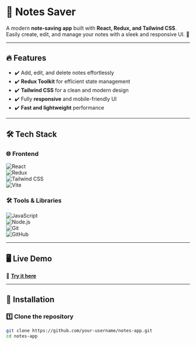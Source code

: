 # 📒 Notes Saver

A modern **note-saving app** built with **React, Redux, and Tailwind CSS**. Easily create, edit, and manage your notes with a sleek and responsive UI. 🚀  

---

## 🔥 Features  
- ✔️ Add, edit, and delete notes effortlessly  
- ✔️ **Redux Toolkit** for efficient state management  
- ✔️ **Tailwind CSS** for a clean and modern design  
- ✔️ Fully **responsive** and mobile-friendly UI  
- ✔️ **Fast and lightweight** performance  

---

## 🛠️ Tech Stack  

### 🌐 Frontend  
![React](https://img.shields.io/badge/React-61DAFB?style=for-the-badge&logo=react&logoColor=white)  
![Redux](https://img.shields.io/badge/Redux-764ABC?style=for-the-badge&logo=redux&logoColor=white)  
![Tailwind CSS](https://img.shields.io/badge/TailwindCSS-38B2AC?style=for-the-badge&logo=tailwind-css&logoColor=white)  
![Vite](https://img.shields.io/badge/Vite-646CFF?style=for-the-badge&logo=vite&logoColor=white)  

### 🛠️ Tools & Libraries  
![JavaScript](https://img.shields.io/badge/JavaScript-F7DF1E?style=for-the-badge&logo=javascript&logoColor=black)  
![Node.js](https://img.shields.io/badge/Node.js-339933?style=for-the-badge&logo=node.js&logoColor=white)  
![Git](https://img.shields.io/badge/Git-F05032?style=for-the-badge&logo=git&logoColor=white)  
![GitHub](https://img.shields.io/badge/GitHub-181717?style=for-the-badge&logo=github&logoColor=white)  

---

## 🖥️ Live Demo  
🔗 [**Try it here**](#)

---

## 🚀 Installation  

### 1️⃣ Clone the repository  
```bash
git clone https://github.com/your-username/notes-app.git
cd notes-app
